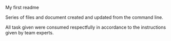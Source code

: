 My first readme

Series of files and document created and updated from the command line. 

All task given were consumed respectfully in accordance to the instructions given by team experts.
